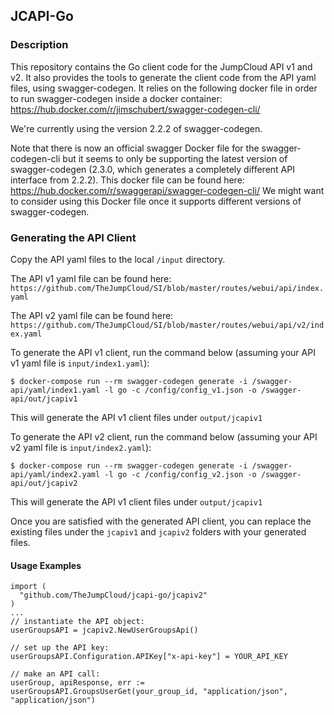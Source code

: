 ## JCAPI-Go

### Description ###

This repository contains the Go client code for the JumpCloud API v1 and v2.
It also provides the tools to generate the client code from the API yaml files, using swagger-codegen.
It relies on the following docker file in order to run swagger-codegen inside a docker container:
https://hub.docker.com/r/jimschubert/swagger-codegen-cli/

We're currently using the version 2.2.2 of swagger-codegen.

Note that there is now an official swagger Docker file for the swagger-codegen-cli but it seems to only be supporting the latest version of swagger-codegen (2.3.0, which generates a completely different API interface from 2.2.2).
This docker file can be found here: https://hub.docker.com/r/swaggerapi/swagger-codegen-cli/
We might want to consider using this Docker file once it supports different versions of swagger-codegen.

### Generating the API Client

Copy the API yaml files to the local `/input` directory.

The API v1 yaml file can be found here: `https://github.com/TheJumpCloud/SI/blob/master/routes/webui/api/index.yaml`

The API v2 yaml file can be found here: `https://github.com/TheJumpCloud/SI/blob/master/routes/webui/api/v2/index.yaml`

To generate the API v1 client, run the command below (assuming your API v1 yaml file is `input/index1.yaml`):  

```
$ docker-compose run --rm swagger-codegen generate -i /swagger-api/yaml/index1.yaml -l go -c /config/config_v1.json -o /swagger-api/out/jcapiv1
```
This will generate the API v1 client files under `output/jcapiv1`

To generate the API v2 client, run the command below (assuming your API v2 yaml file is `input/index2.yaml`):  

```
$ docker-compose run --rm swagger-codegen generate -i /swagger-api/yaml/index2.yaml -l go -c /config/config_v2.json -o /swagger-api/out/jcapiv2
```
This will generate the API v1 client files under `output/jcapiv1`

Once you are satisfied with the generated API client, you can replace the existing files under the `jcapiv1` and `jcapiv2` folders with your generated files.

#### Usage Examples

```
import (
  "github.com/TheJumpCloud/jcapi-go/jcapiv2"
)
...
// instantiate the API object:
userGroupsAPI = jcapiv2.NewUserGroupsApi()

// set up the API key:
userGroupsAPI.Configuration.APIKey["x-api-key"] = YOUR_API_KEY

// make an API call:
userGroup, apiResponse, err := userGroupsAPI.GroupsUserGet(your_group_id, "application/json", "application/json")
```
